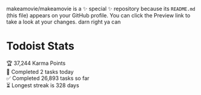 makeamovie/makeamovie is a ✨ special ✨ repository because its `README.md` (this file) appears on your GitHub profile.
You can click the Preview link to take a look at your changes. darn right ya can

# Todoist Stats

<!-- TODO-IST:START -->
🏆  37,244 Karma Points           
🌸  Completed 2 tasks today           
✅  Completed 26,893 tasks so far           
⏳  Longest streak is 328 days
<!-- TODO-IST:END -->